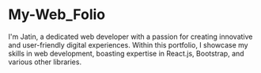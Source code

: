 # My-Web_Folio
 I'm Jatin, a dedicated web developer with a passion for creating innovative and user-friendly digital experiences. Within this portfolio, I showcase my skills in web development, boasting expertise in React.js, Bootstrap, and various other libraries.
